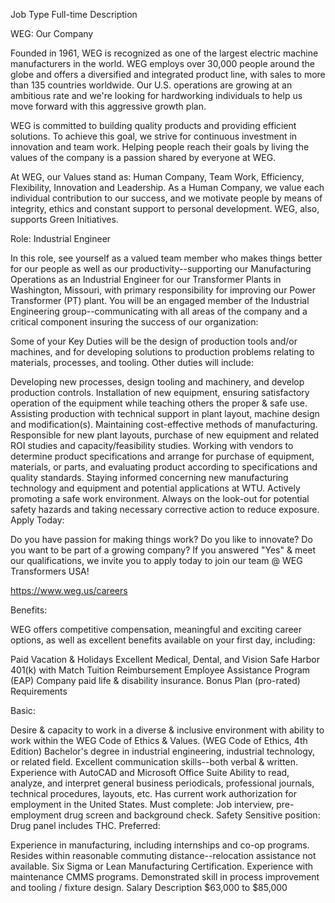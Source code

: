 Job Type
Full-time
Description


WEG: Our Company

Founded in 1961, WEG is recognized as one of the largest electric machine manufacturers in the world. WEG employs over 30,000 people around the globe and offers a diversified and integrated product line, with sales to more than 135 countries worldwide. Our U.S. operations are growing at an ambitious rate and we're looking for hardworking individuals to help us move forward with this aggressive growth plan.



WEG is committed to building quality products and providing efficient solutions. To achieve this goal, we strive for continuous investment in innovation and team work. Helping people reach their goals by living the values of the company is a passion shared by everyone at WEG.



At WEG, our Values stand as: Human Company, Team Work, Efficiency, Flexibility, Innovation and Leadership. As a Human Company, we value each individual contribution to our success, and we motivate people by means of integrity, ethics and constant support to personal development. WEG, also, supports Green Initiatives.



Role: Industrial Engineer

In this role, see yourself as a valued team member who makes things better for our people as well as our productivity--supporting our Manufacturing Operations as an Industrial Engineer for our Transformer Plants in Washington, Missouri, with primary responsibility for improving our Power Transformer (PT) plant. You will be an engaged member of the Industrial Engineering group--communicating with all areas of the company and a critical component insuring the success of our organization:



Some of your Key Duties will be the design of production tools and/or machines, and for developing solutions to production problems relating to materials, processes, and tooling. Other duties will include:

Developing new processes, design tooling and machinery, and develop production controls. Installation of new equipment, ensuring satisfactory operation of the equipment while teaching others the proper & safe use.
Assisting production with technical support in plant layout, machine design and modification(s).
Maintaining cost-effective methods of manufacturing.
Responsible for new plant layouts, purchase of new equipment and related ROI studies and capacity/feasibility studies.
Working with vendors to determine product specifications and arrange for purchase of equipment, materials, or parts, and evaluating product according to specifications and quality standards.
Staying informed concerning new manufacturing technology and equipment and potential applications at WTU.
Actively promoting a safe work environment. Always on the look-out for potential safety hazards and taking necessary corrective action to reduce exposure.
Apply Today:

Do you have passion for making things work?
Do you like to innovate?
Do you want to be part of a growing company?
If you answered "Yes" & meet our qualifications, we invite you to apply today to join our team @ WEG Transformers USA!



https://www.weg.us/careers



Benefits:

WEG offers competitive compensation, meaningful and exciting career options, as well as excellent benefits available on your first day, including:

Paid Vacation & Holidays
Excellent Medical, Dental, and Vision
Safe Harbor 401(k) with Match
Tuition Reimbursement
Employee Assistance Program (EAP)
Company paid life & disability insurance.
Bonus Plan (pro-rated)
Requirements


Basic:

Desire & capacity to work in a diverse & inclusive environment with ability to work within the WEG Code of Ethics & Values. (WEG Code of Ethics, 4th Edition)
Bachelor's degree in industrial engineering, industrial technology, or related field.
Excellent communication skills--both verbal & written.
Experience with AutoCAD and Microsoft Office Suite
Ability to read, analyze, and interpret general business periodicals, professional journals, technical procedures, layouts, etc.
Has current work authorization for employment in the United States.
Must complete: Job interview, pre-employment drug screen and background check.
Safety Sensitive position: Drug panel includes THC.
Preferred:

Experience in manufacturing, including internships and co-op programs.
Resides within reasonable commuting distance--relocation assistance not available.
Six Sigma or Lean Manufacturing Certification.
Experience with maintenance CMMS programs.
Demonstrated skill in process improvement and tooling / fixture design.
Salary Description
$63,000 to $85,000